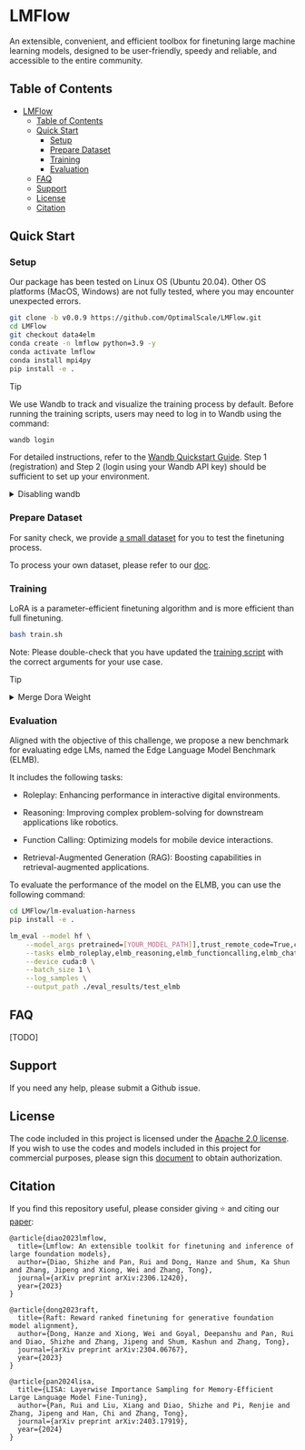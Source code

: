 # LMFlow

An extensible, convenient, and efficient toolbox for finetuning large machine learning models, designed to be user-friendly, speedy and reliable, and accessible to the entire community.

## Table of Contents
- [LMFlow](#lmflow)
  - [Table of Contents](#table-of-contents)
  - [Quick Start](#quick-start)
    - [Setup](#setup)
    - [Prepare Dataset](#prepare-dataset)
    - [Training](#training)
    - [Evaluation](#evaluation)
  - [FAQ](#faq)
  - [Support](#support)
  - [License](#license)
  - [Citation](#citation)

## Quick Start

### Setup

Our package has been tested on Linux OS (Ubuntu 20.04). Other OS platforms (MacOS, Windows) are not fully tested, where you may encounter unexpected errors.

```bash
git clone -b v0.0.9 https://github.com/OptimalScale/LMFlow.git
cd LMFlow
git checkout data4elm
conda create -n lmflow python=3.9 -y
conda activate lmflow
conda install mpi4py
pip install -e .
```

> [!TIP]
> We use Wandb to track and visualize the training process by default. Before running the training scripts, users may need to log in to Wandb using the command: 
>```bash
>wandb login
>```
> For detailed instructions, refer to the [Wandb Quickstart Guide](https://docs.wandb.ai/quickstart/). Step 1 (registration) and Step 2 (login using your Wandb API key) should be sufficient to set up your environment.
>
> <details><summary>Disabling wandb</summary>  
>
> One can disable wandb by either:  
>
> 1. Adding environment variable before running the training command.
>
>```bash
>export WANDB_MODE=disabled
>```
>
> 2. OR, specifying the integrations to report the results and logs to. In the training script, add:
>
>```bash
>--report_to none \
>```
>
> </details>

### Prepare Dataset

For sanity check, we provide [a small dataset](./data/wikitext-2-raw-v1/test) for you to test the finetuning process.

To process your own dataset, please refer to our [doc](https://optimalscale.github.io/LMFlow/examples/DATASETS.html).

### Training
LoRA is a parameter-efficient finetuning algorithm and is more efficient than full finetuning.
```sh
bash train.sh
```
Note: Please double-check that you have updated the [training script](https://github.com/OptimalScale/LMFlow/blob/data4elm/train.sh) with the correct arguments for your use case.

> [!TIP]
> <details><summary>Merge Dora Weight</summary>
>
>Merge Dora weight and the base model into one using:  
>```sh
>bash ./scripts/run_merge_dora.sh \
>  --model_name_or_path Qwen/Qwen1.5-1.8B \
>  --lora_model_path output_models/dora \
>  --output_model_path output_models/dora_merged \
>```
></details>


### Evaluation
Aligned with the objective of this challenge, we propose a new benchmark for evaluating edge LMs, named the Edge Language Model Benchmark (ELMB). 

It includes the following tasks: 

- Roleplay: Enhancing performance in interactive digital environments. 

- Reasoning: Improving complex problem-solving for downstream applications like robotics. 

- Function Calling: Optimizing models for mobile device interactions. 

- Retrieval-Augmented Generation (RAG): Boosting capabilities in retrieval-augmented applications. 

To evaluate the performance of the model on the ELMB, you can use the following command:
```bash
cd LMFlow/lm-evaluation-harness
pip install -e . 

lm_eval --model hf \
    --model_args pretrained=[YOUR_MODEL_PATH]],trust_remote_code=True,cache_dir=~/.cache \
    --tasks elmb_roleplay,elmb_reasoning,elmb_functioncalling,elmb_chatrag \
    --device cuda:0 \
    --batch_size 1 \
    --log_samples \
    --output_path ./eval_results/test_elmb
```

## FAQ
[TODO]

## Support

If you need any help, please submit a Github issue.

## License
The code included in this project is licensed under the [Apache 2.0 license](https://github.com/OptimalScale/LMFlow/blob/main/LICENSE).
If you wish to use the codes and models included in this project for commercial purposes, please sign this [document](https://docs.google.com/forms/d/e/1FAIpQLSfJYcci6cbgpIvx_Fh1xDL6pNkzsjGDH1QIcm4cYk88K2tqkw/viewform?usp=pp_url) to obtain authorization.

## Citation
If you find this repository useful, please consider giving ⭐ and citing our [paper](https://arxiv.org/abs/2306.12420):

```
@article{diao2023lmflow,
  title={Lmflow: An extensible toolkit for finetuning and inference of large foundation models},
  author={Diao, Shizhe and Pan, Rui and Dong, Hanze and Shum, Ka Shun and Zhang, Jipeng and Xiong, Wei and Zhang, Tong},
  journal={arXiv preprint arXiv:2306.12420},
  year={2023}
}
```
```
@article{dong2023raft,
  title={Raft: Reward ranked finetuning for generative foundation model alignment},
  author={Dong, Hanze and Xiong, Wei and Goyal, Deepanshu and Pan, Rui and Diao, Shizhe and Zhang, Jipeng and Shum, Kashun and Zhang, Tong},
  journal={arXiv preprint arXiv:2304.06767},
  year={2023}
}
```
```
@article{pan2024lisa,
  title={LISA: Layerwise Importance Sampling for Memory-Efficient Large Language Model Fine-Tuning}, 
  author={Pan, Rui and Liu, Xiang and Diao, Shizhe and Pi, Renjie and Zhang, Jipeng and Han, Chi and Zhang, Tong},
  journal={arXiv preprint arXiv:2403.17919},
  year={2024}
}
```
